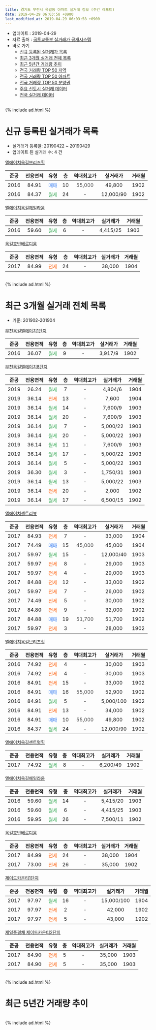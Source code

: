 ```yaml
---
title: 경기도 부천시 옥길동 아파트 실거래 정보 (주간 레포트)
date: 2019-04-29 06:03:58 +0900
last_modified_at: 2019-04-29 06:03:58 +0900
---
```


* 업데이트 : 2019-04-29
* 자료 출처 : [국토교통부 실거래가 공개시스템](http://rt.molit.go.kr)
* 바로 가기
    * [신규 등록된 실거래가 목록](#신규-등록된-실거래가-목록)
    * [최근 3개월 실거래 전체 목록](#최근-3개월-실거래-전체-목록)
    * [최근 5년간 거래량 추이](#최근-5년간-거래량-추이)
    * [전국 거래량 TOP 50 지역](https://inasie.github.io/apt-trade-info/최근-3개월-전국에서-가장-거래가-많이-발생한-지역)
    * [전국 거래량 TOP 50 아파트](https://inasie.github.io/apt-trade-info/최근-3개월-전국에서-가장-거래가-많이-발생한-아파트)
    * [전국 거래량 TOP 50 분양권](https://inasie.github.io/apt-trade-info/최근-3개월-전국에서-가장-거래가-많이-발생한-분양권)
    * [주요 신도시 실거래 데이터](https://inasie.github.io/apt-trade-info/주요-신도시)
    * [전국 실거래 데이터](https://inasie.github.io/apt-trade-info/전국)
<br>
{% include ad.html %}
<br>

# 신규 등록된 실거래가 목록
* 실거래가 등록일: 20190422 ~ 20190429
* 업데이트 된 실거래 수: 4 건


[엘에이치옥길브리즈힐](https://search.naver.com/search.naver?query=%EA%B2%BD%EA%B8%B0%EB%8F%84+%EB%B6%80%EC%B2%9C%EC%8B%9C+%EC%98%A5%EA%B8%B8%EB%8F%99+%EC%97%98%EC%97%90%EC%9D%B4%EC%B9%98%EC%98%A5%EA%B8%B8%EB%B8%8C%EB%A6%AC%EC%A6%88%ED%9E%90)

|준공|전용면적|유형|층|역대최고가|실거래가|거래월|
|:---:|:---:|:---:|:---:|:---:|:---:|:---:|
|2016|84.91|<span style="color:#4285f3">매매</span>|10|<span style="color:#444444">55,000</span>|49,800|1902|
|2016|84.37|<span style="color:#34a853">월세</span>|24|<span style="color:#444444">-</span>|12,000/90|1902|

[엘에이치옥길헤일라움](https://search.naver.com/search.naver?query=%EA%B2%BD%EA%B8%B0%EB%8F%84+%EB%B6%80%EC%B2%9C%EC%8B%9C+%EC%98%A5%EA%B8%B8%EB%8F%99+%EC%97%98%EC%97%90%EC%9D%B4%EC%B9%98%EC%98%A5%EA%B8%B8%ED%97%A4%EC%9D%BC%EB%9D%BC%EC%9B%80)

|준공|전용면적|유형|층|역대최고가|실거래가|거래월|
|:---:|:---:|:---:|:---:|:---:|:---:|:---:|
|2016|59.60|<span style="color:#34a853">월세</span>|6|<span style="color:#444444">-</span>|4,415/25|1903|

[옥길호반베르디움](https://search.naver.com/search.naver?query=%EA%B2%BD%EA%B8%B0%EB%8F%84+%EB%B6%80%EC%B2%9C%EC%8B%9C+%EC%98%A5%EA%B8%B8%EB%8F%99+%EC%98%A5%EA%B8%B8%ED%98%B8%EB%B0%98%EB%B2%A0%EB%A5%B4%EB%94%94%EC%9B%80)

|준공|전용면적|유형|층|역대최고가|실거래가|거래월|
|:---:|:---:|:---:|:---:|:---:|:---:|:---:|
|2017|84.99|<span style="color:#ff5a00">전세</span>|24|<span style="color:#444444">-</span>|38,000|1904|


<br>
{% include ad.html %}
<br>

# 최근 3개월 실거래 전체 목록
* 기준: 201902-201904


[부천옥길엘에이치1단지](https://search.naver.com/search.naver?query=%EA%B2%BD%EA%B8%B0%EB%8F%84+%EB%B6%80%EC%B2%9C%EC%8B%9C+%EC%98%A5%EA%B8%B8%EB%8F%99+%EB%B6%80%EC%B2%9C%EC%98%A5%EA%B8%B8%EC%97%98%EC%97%90%EC%9D%B4%EC%B9%981%EB%8B%A8%EC%A7%80)

|준공|전용면적|유형|층|역대최고가|실거래가|거래월|
|:---:|:---:|:---:|:---:|:---:|:---:|:---:|
|2016|36.07|<span style="color:#34a853">월세</span>|9|<span style="color:#444444">-</span>|3,917/9|1902|

[부천옥길엘에이치8단지](https://search.naver.com/search.naver?query=%EA%B2%BD%EA%B8%B0%EB%8F%84+%EB%B6%80%EC%B2%9C%EC%8B%9C+%EC%98%A5%EA%B8%B8%EB%8F%99+%EB%B6%80%EC%B2%9C%EC%98%A5%EA%B8%B8%EC%97%98%EC%97%90%EC%9D%B4%EC%B9%988%EB%8B%A8%EC%A7%80)

|준공|전용면적|유형|층|역대최고가|실거래가|거래월|
|:---:|:---:|:---:|:---:|:---:|:---:|:---:|
|2019|26.24|<span style="color:#34a853">월세</span>|7|<span style="color:#444444">-</span>|4,804/6|1904|
|2019|36.14|<span style="color:#ff5a00">전세</span>|13|<span style="color:#444444">-</span>|7,600|1904|
|2019|36.14|<span style="color:#34a853">월세</span>|14|<span style="color:#444444">-</span>|7,600/9|1903|
|2019|36.14|<span style="color:#34a853">월세</span>|20|<span style="color:#444444">-</span>|7,600/9|1903|
|2019|36.14|<span style="color:#34a853">월세</span>|7|<span style="color:#444444">-</span>|5,000/22|1903|
|2019|36.14|<span style="color:#34a853">월세</span>|20|<span style="color:#444444">-</span>|5,000/22|1903|
|2019|36.14|<span style="color:#34a853">월세</span>|11|<span style="color:#444444">-</span>|7,600/9|1903|
|2019|36.14|<span style="color:#34a853">월세</span>|17|<span style="color:#444444">-</span>|5,000/22|1903|
|2019|36.14|<span style="color:#34a853">월세</span>|5|<span style="color:#444444">-</span>|5,000/22|1903|
|2019|36.30|<span style="color:#34a853">월세</span>|3|<span style="color:#444444">-</span>|1,750/31|1903|
|2019|36.14|<span style="color:#34a853">월세</span>|13|<span style="color:#444444">-</span>|5,000/22|1903|
|2019|36.14|<span style="color:#ff5a00">전세</span>|20|<span style="color:#444444">-</span>|2,000|1902|
|2019|36.14|<span style="color:#34a853">월세</span>|17|<span style="color:#444444">-</span>|6,500/15|1902|

[엘에이치센트리뷰](https://search.naver.com/search.naver?query=%EA%B2%BD%EA%B8%B0%EB%8F%84+%EB%B6%80%EC%B2%9C%EC%8B%9C+%EC%98%A5%EA%B8%B8%EB%8F%99+%EC%97%98%EC%97%90%EC%9D%B4%EC%B9%98%EC%84%BC%ED%8A%B8%EB%A6%AC%EB%B7%B0)

|준공|전용면적|유형|층|역대최고가|실거래가|거래월|
|:---:|:---:|:---:|:---:|:---:|:---:|:---:|
|2017|84.93|<span style="color:#ff5a00">전세</span>|7|<span style="color:#444444">-</span>|33,000|1904|
|2017|74.49|<span style="color:#4285f3">매매</span>|15|<span style="color:#444444">45,000</span>|45,000|1904|
|2017|59.97|<span style="color:#34a853">월세</span>|15|<span style="color:#444444">-</span>|12,000/40|1903|
|2017|59.97|<span style="color:#ff5a00">전세</span>|8|<span style="color:#444444">-</span>|29,000|1903|
|2017|59.97|<span style="color:#ff5a00">전세</span>|4|<span style="color:#444444">-</span>|29,000|1903|
|2017|84.88|<span style="color:#ff5a00">전세</span>|12|<span style="color:#444444">-</span>|33,000|1902|
|2017|59.97|<span style="color:#ff5a00">전세</span>|7|<span style="color:#444444">-</span>|26,000|1902|
|2017|74.49|<span style="color:#ff5a00">전세</span>|5|<span style="color:#444444">-</span>|30,000|1902|
|2017|84.80|<span style="color:#ff5a00">전세</span>|9|<span style="color:#444444">-</span>|32,000|1902|
|2017|84.88|<span style="color:#4285f3">매매</span>|19|<span style="color:#444444">51,700</span>|51,700|1902|
|2017|59.97|<span style="color:#ff5a00">전세</span>|3|<span style="color:#444444">-</span>|28,000|1902|

[엘에이치옥길브리즈힐](https://search.naver.com/search.naver?query=%EA%B2%BD%EA%B8%B0%EB%8F%84+%EB%B6%80%EC%B2%9C%EC%8B%9C+%EC%98%A5%EA%B8%B8%EB%8F%99+%EC%97%98%EC%97%90%EC%9D%B4%EC%B9%98%EC%98%A5%EA%B8%B8%EB%B8%8C%EB%A6%AC%EC%A6%88%ED%9E%90)

|준공|전용면적|유형|층|역대최고가|실거래가|거래월|
|:---:|:---:|:---:|:---:|:---:|:---:|:---:|
|2016|74.92|<span style="color:#ff5a00">전세</span>|4|<span style="color:#444444">-</span>|30,000|1903|
|2016|74.92|<span style="color:#ff5a00">전세</span>|4|<span style="color:#444444">-</span>|30,000|1903|
|2016|84.91|<span style="color:#ff5a00">전세</span>|15|<span style="color:#444444">-</span>|33,000|1902|
|2016|84.91|<span style="color:#4285f3">매매</span>|16|<span style="color:#444444">55,000</span>|52,900|1902|
|2016|84.91|<span style="color:#34a853">월세</span>|5|<span style="color:#444444">-</span>|5,000/100|1902|
|2016|84.91|<span style="color:#ff5a00">전세</span>|13|<span style="color:#444444">-</span>|34,000|1902|
|2016|84.91|<span style="color:#4285f3">매매</span>|10|<span style="color:#444444">55,000</span>|49,800|1902|
|2016|84.37|<span style="color:#34a853">월세</span>|24|<span style="color:#444444">-</span>|12,000/90|1902|

[엘에이치옥길센트럴힐](https://search.naver.com/search.naver?query=%EA%B2%BD%EA%B8%B0%EB%8F%84+%EB%B6%80%EC%B2%9C%EC%8B%9C+%EC%98%A5%EA%B8%B8%EB%8F%99+%EC%97%98%EC%97%90%EC%9D%B4%EC%B9%98%EC%98%A5%EA%B8%B8%EC%84%BC%ED%8A%B8%EB%9F%B4%ED%9E%90)

|준공|전용면적|유형|층|역대최고가|실거래가|거래월|
|:---:|:---:|:---:|:---:|:---:|:---:|:---:|
|2017|74.92|<span style="color:#34a853">월세</span>|8|<span style="color:#444444">-</span>|6,200/49|1902|

[엘에이치옥길헤일라움](https://search.naver.com/search.naver?query=%EA%B2%BD%EA%B8%B0%EB%8F%84+%EB%B6%80%EC%B2%9C%EC%8B%9C+%EC%98%A5%EA%B8%B8%EB%8F%99+%EC%97%98%EC%97%90%EC%9D%B4%EC%B9%98%EC%98%A5%EA%B8%B8%ED%97%A4%EC%9D%BC%EB%9D%BC%EC%9B%80)

|준공|전용면적|유형|층|역대최고가|실거래가|거래월|
|:---:|:---:|:---:|:---:|:---:|:---:|:---:|
|2016|59.60|<span style="color:#34a853">월세</span>|14|<span style="color:#444444">-</span>|5,415/20|1903|
|2016|59.60|<span style="color:#34a853">월세</span>|6|<span style="color:#444444">-</span>|4,415/25|1903|
|2016|59.95|<span style="color:#34a853">월세</span>|26|<span style="color:#444444">-</span>|7,500/11|1902|

[옥길호반베르디움](https://search.naver.com/search.naver?query=%EA%B2%BD%EA%B8%B0%EB%8F%84+%EB%B6%80%EC%B2%9C%EC%8B%9C+%EC%98%A5%EA%B8%B8%EB%8F%99+%EC%98%A5%EA%B8%B8%ED%98%B8%EB%B0%98%EB%B2%A0%EB%A5%B4%EB%94%94%EC%9B%80)

|준공|전용면적|유형|층|역대최고가|실거래가|거래월|
|:---:|:---:|:---:|:---:|:---:|:---:|:---:|
|2017|84.99|<span style="color:#ff5a00">전세</span>|24|<span style="color:#444444">-</span>|38,000|1904|
|2017|73.00|<span style="color:#ff5a00">전세</span>|26|<span style="color:#444444">-</span>|35,000|1902|

[제이드카운티1단지](https://search.naver.com/search.naver?query=%EA%B2%BD%EA%B8%B0%EB%8F%84+%EB%B6%80%EC%B2%9C%EC%8B%9C+%EC%98%A5%EA%B8%B8%EB%8F%99+%EC%A0%9C%EC%9D%B4%EB%93%9C%EC%B9%B4%EC%9A%B4%ED%8B%B01%EB%8B%A8%EC%A7%80)

|준공|전용면적|유형|층|역대최고가|실거래가|거래월|
|:---:|:---:|:---:|:---:|:---:|:---:|:---:|
|2017|97.97|<span style="color:#34a853">월세</span>|16|<span style="color:#444444">-</span>|15,000/100|1904|
|2017|97.97|<span style="color:#ff5a00">전세</span>|2|<span style="color:#444444">-</span>|42,000|1902|
|2017|97.97|<span style="color:#ff5a00">전세</span>|5|<span style="color:#444444">-</span>|43,000|1902|


<script async src="//pagead2.googlesyndication.com/pagead/js/adsbygoogle.js"></script>
<!-- 기본 -->
<ins class="adsbygoogle"
     style="display:block"
     data-ad-client="ca-pub-2446590836940007"
     data-ad-slot="1659523306"
     data-ad-format="auto"
     data-full-width-responsive="true"></ins>
<script>
(adsbygoogle = window.adsbygoogle || []).push({});
</script>


[제일풍경채 제이드카운티2단지](https://search.naver.com/search.naver?query=%EA%B2%BD%EA%B8%B0%EB%8F%84+%EB%B6%80%EC%B2%9C%EC%8B%9C+%EC%98%A5%EA%B8%B8%EB%8F%99+%EC%A0%9C%EC%9D%BC%ED%92%8D%EA%B2%BD%EC%B1%84+%EC%A0%9C%EC%9D%B4%EB%93%9C%EC%B9%B4%EC%9A%B4%ED%8B%B02%EB%8B%A8%EC%A7%80)

|준공|전용면적|유형|층|역대최고가|실거래가|거래월|
|:---:|:---:|:---:|:---:|:---:|:---:|:---:|
|2017|84.90|<span style="color:#ff5a00">전세</span>|5|<span style="color:#444444">-</span>|35,000|1903|
|2017|84.90|<span style="color:#ff5a00">전세</span>|5|<span style="color:#444444">-</span>|35,000|1903|


<br>
{% include ad.html %}
<br>

# 최근 5년간 거래량 추이


<div style="width:100%;">
    <canvas id="deal_progress" height="200"></canvas>
</div>

<script>
new Chart(document.getElementById("deal_progress"), {
    type: 'line',
    data: {
        labels: ['201404','201405','201406','201407','201408','201409','201410','201411','201412','201501','201502','201503','201504','201505','201506','201507','201508','201509','201510','201511','201512','201601','201602','201603','201604','201605','201606','201607','201608','201609','201610','201611','201612','201701','201702','201703','201704','201705','201706','201707','201708','201709','201710','201711','201712','201801','201802','201803','201804','201805','201806','201807','201808','201809','201810','201811','201812','201901','201902','201903','201904'],
        datasets: [{
            label: '매매',
            pointRadius: 1,
            data: [0, 0, 0, 0, 0, 0, 0, 0, 0, 0, 0, 0, 0, 0, 0, 0, 0, 0, 0, 0, 0, 0, 0, 0, 0, 0, 0, 1, 1, 3, 6, 6, 3, 0, 1, 1, 2, 3, 1, 1, 2, 2, 2, 1, 2, 34, 23, 7, 7, 11, 12, 11, 23, 5, 1, 3, 3, 4, 3, 0, 1],
            borderColor: "rgba(255, 201, 14, 1)",
            backgroundColor: "rgba(255, 201, 14, 0.5)",
            fill: false,
            lineTension: 0
        },{
            label: '전월세',
            pointRadius: 1,
            data: [0, 0, 0, 0, 0, 0, 0, 0, 0, 0, 0, 0, 0, 0, 0, 0, 0, 0, 0, 0, 0, 0, 0, 0, 18, 9, 16, 39, 29, 86, 173, 55, 13, 9, 2, 8, 7, 2, 6, 15, 11, 24, 23, 32, 65, 99, 96, 87, 24, 16, 12, 11, 26, 23, 9, 157, 39, 18, 17, 18, 5],
            borderColor: "rgba(0, 141, 185, 1)",
            backgroundColor: "rgba(0, 141, 185, 0.5)",
            fill: false,
            lineTension: 0
        }
        ]
    },
    options: {
        responsive: true,
        title: {
            display: false
        },
        tooltips: {
            mode: 'index',
            intersect: false
        },
        hover: {
            mode: 'nearest',
            intersect: true
        },
        scales: {
            xAxes: [{
                display: true,
                scaleLabel: {
                    display: true,
                    labelString: '년/월'
                }
            }],
            yAxes: [{
                display: true,
                ticks: {
                    suggestedMin: 0,
                },
                scaleLabel: {
                    display: true,
                    labelString: '실거래 수'
                }
            }]
        }
    }
});

</script>


<br>
{% include ad.html %}
<br>

